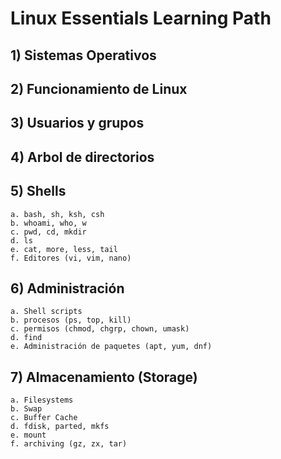 # Linux Essentials Learning Path

## 1) Sistemas Operativos

## 2) Funcionamiento de Linux

## 3) Usuarios y grupos

## 4) Arbol de directorios

## 5) Shells
    a. bash, sh, ksh, csh
    b. whoami, who, w 
    c. pwd, cd, mkdir
    d. ls 
    e. cat, more, less, tail
    f. Editores (vi, vim, nano)

## 6) Administración
    a. Shell scripts
    b. procesos (ps, top, kill)
    c. permisos (chmod, chgrp, chown, umask)
    d. find
    e. Administración de paquetes (apt, yum, dnf)

## 7) Almacenamiento (Storage)
    a. Filesystems
    b. Swap
    c. Buffer Cache
    d. fdisk, parted, mkfs
    e. mount
    f. archiving (gz, zx, tar)
